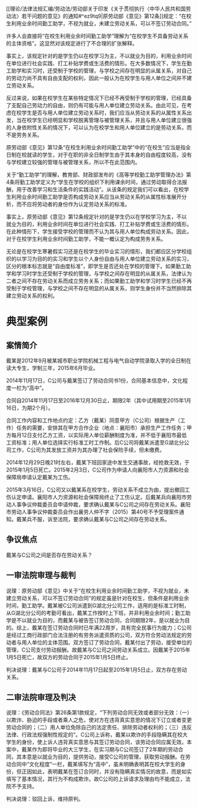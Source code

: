 [[理论/法律法规汇编/劳动法/劳动部关于印发《关于贯彻执行〈中华人民共和国劳动法〉若干问题的意见》的通知#^ez9tq9|原劳动部《意见》第12条]]规定：“在校生利用业余时间勤工助学，不视为就业，未建立劳动关系，可以不签订劳动合同。”

许多人会直接将“在校生利用业余时间勤工助学”理解为“在校学生不具备劳动关系的主体资格”。这显然对该规定进行了不合理的扩张解释。

事实上，该规定针对的是学生仍以在校学习为主，不以就业为目的，利用业余时间在单位进行社会实践、打工补贴学费或生活费的情形。在大多数情况下，学生在勤工助学和实习时，还受制于学校的管理，与学校之间存在明显的从属关系，对自己的劳动力尚不具有自由支配的权利，因此一般认为在校学生与用人单位之间并不建立劳动关系。

反过来说，如果在校学生在某些特定情况下已经不再受制于学校的管理，已经具备了支配自己劳动力的自由，则仍有可能与用人单位建立劳动关系。由此可见，在考虑在校学生是否与用人单位建立劳动关系时，我们应当从劳动关系的从属性关系出发，当在校学生已经明显和学校脱离管理与被管理关系，并且与用人单位建立很强的人身依附性关系的情况下，可以认为在校学生和用人单位建立的是劳动关系，而不是劳务关系。

原劳动部《意见》第12条“在校生利用业余时间勤工助学”中的“在校生”应当是指全日制在校就读的学生，对于在职的非全日制学生由于其本身的自由程度较高，没有与学校建立较强的管理与被管理关系，所以不在此范围内。

关于“勤工助学”的理解，教育部、财政部发布的《高等学校勤工助学管理办法》第4条将勤工助学定义为“学生在学校的组织下利用课余时间，通过劳动取得合法报酬，用于改善学习和生活条件的实践活动”。从该条的规定我们可以看出，在校学生利用业余时间勤工助学是否构成劳动关系应当从劳动关系的从属性标准展开分析，而不应将劳动者的身份作为认定劳动关系的标准。

事实上，原劳动部《意见》第12条规定针对的是学生仍以在学校学习为主，不以就业为目的，利用业余时间在单位进行社会实践、打工补贴学费或生活费的情形。在此种情形下，学生接受学校的管理而不认为其与用人单位构成劳动关系。因此，对于在校学生利用业余时间勤工助学，不能一概认定为构成劳务关系。

无论是在校学生寒暑假实习还是在校学生的毕业实习的情形，我们都应区分学校组织的以学习为目的的实习和学生以个人身份自由与用人单位建立劳动关系的实习，区分的根本标志就是“自由度标准”，即学生是否还处在学校的管理下。如果勤工助学和学习时学生还受制于学校的管理，与学校之间存在明显的从属关系，法律认为二者之间不存在劳动关系而成立劳务关系；而如果勤工助学和学习时学生已经不再受制于学校管理，与学校之间不存在明显的从属关系，则学生身份并不当然排除其建立劳动关系的权利。
# 典型案例
## 案情简介
戴某是2012年9月被某城市职业学院机械工程与电气自动学院录取入学的全日制在读大专生，学制三年，2015年6月毕业。

2014年11月17日，C公司与戴某签订了劳动合同书1份，合同基本信息中，文化程度一栏为“高中”。

合同自2014年11月17日至2016年12月30日止，期限2年（其中试用期至2015年1月16日，为期2个月）。

合同工作内容和工作地点约定：乙方（戴某）同意甲方（C公司）根据生产（工作）任务的需要，安排其在甲方合作企业（地点：襄阳市）承担生产工作任务；甲方每月12日支付乙方工资，以实际用人单位薪酬制度为准，并不低于襄阳市最低工资标准；用人单位选择实行标准工时工作制。后C公司将戴某派遣至G湖北分公司工作，C公司为其发放工资并为其办理了社会保险手续，但未缴费。

2014年12月29日晚21时左右，戴某下班回家途中发生交通事故，经抢救无效，于2015年1月5日死亡。2015年2月3日，C公司作为申请人向襄阳市人力资源和社会保障局申请认定戴某为工伤。

2015年3月16日，C公司又以戴某系在校学生，劳动关系不成立为由，提出撤回工伤认定申请。襄阳市人力资源和社会保障局终止了工伤认定。后戴某兵向襄阳市劳动人事争议仲裁委员会申请仲裁，要求确认戴某与C公司之间存在劳动关系。襄阳市劳动人事争议仲裁委员会作出襄劳人仲不字（2015）第40号不予受理案件通知。戴某兵不服，诉至法院，要求确认戴某与C公司之间存在劳动关系。
## 争议焦点
戴某与C公司之间是否存在劳动关系？
## 一审法院审理与裁判
说理：原劳动部《意见》中关于“在校生利用业余时间勤工助学，不视为就业，未建立劳动关系，可以不签订劳动合同”的规定虽是针对在校生，但条件是利用业余时间，勤工助学。戴某被C公司派遣到G湖北分公司工作，适用的是标准工时制，从G湖北分公司的考勤可看出，戴某工作按时上下班，并非利用业余时间；勤工助学是不以就业为目的，而戴某与被告签订劳动合同，合同期限2年，是以就业为目的。综上，戴某在签订劳动合同时已年满22周岁，具有完全民事行为能力；C公司是经过工商行政部门合法注册的有劳务派遣资质的公司，双方符合劳动法规定的劳动者与用人单位的主体范围。双方签订了劳动合同，戴某付出了劳动，接受单位的管理，C公司支付劳动报酬。故戴某与C公司之间劳动关系成立。因戴某于2015年1月5日死亡，故双方的劳动合同于2015年1月5日终止。

判决说理：戴某与C公司于2014年11月17日起至2015年1月5日止，双方存在劳动关系。
## 二审法院审理及判决
说理：《劳动合同法》第26条第1款规定，“下列劳动合同无效或者部分无效：（一）以欺诈、胁迫的手段或者乘人之危，使对方在违背真实意思的情况下订立或者变更劳动合同的；（二）用人单位免除自己的法定责任、排除劳动者权利的；（三）违反法律、行政法规强制性规定的”。C公司上诉称，戴某以欺诈的手段隐瞒其在校大学生的身份，使上诉人违背真实意思与其签订劳动合同，该劳动合同应属无效。本案中，戴某作为即将毕业的大三学生，在实习期与C公司签订了2年期的劳动合同，其本意是以就业为目的，提供劳动，接受C公司的管理，获取劳动报酬。在劳动合同中“文化程度”一栏，戴某填写为“高中”，虽未明确表明其在校大学生的身份，但正因如此，表明戴某在签订合同时，并没有隐瞒真实情况的故意，而是如实填写了基本情况，其行为不构成欺诈。故C公司的上诉请求及理由均不能成立，法院不予支持。

判决说理：驳回上诉，维持原判。